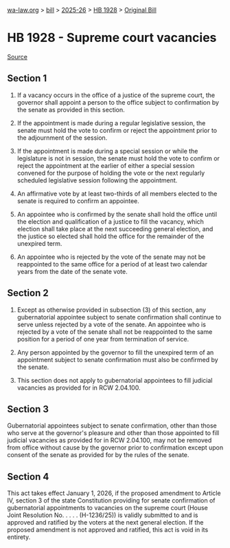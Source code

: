 [wa-law.org](/) > [bill](/bill/) > [2025-26](/bill/2025-26/) > [HB 1928](/bill/2025-26/hb/1928/) > [Original Bill](/bill/2025-26/hb/1928/1/)

# HB 1928 - Supreme court vacancies

[Source](http://lawfilesext.leg.wa.gov/biennium/2025-26/Pdf/Bills/House%20Bills/1928.pdf)

## Section 1
1. If a vacancy occurs in the office of a justice of the supreme court, the governor shall appoint a person to  the office subject to confirmation by the senate as provided in this section.

2. If the appointment is made during a regular legislative session, the senate must hold the vote to confirm or reject the appointment prior to the adjournment of the session.

3. If the appointment is made during a special session or while the legislature is not in session, the senate must hold the vote to confirm or reject the appointment at the earlier of either a special session convened for the purpose of holding the vote or the next regularly scheduled legislative session following the appointment.

4. An affirmative vote by at least two-thirds of all members elected to the senate is required to confirm an appointee.

5. An appointee who is confirmed by the senate shall hold the office until the election and qualification of a justice to fill the vacancy, which election shall take place at the next succeeding general election, and the justice so elected shall hold the office for the remainder of the unexpired term.

6. An appointee who is rejected by the vote of the senate may not be reappointed to the same office for a period of at least two calendar years from the date of the senate vote.

## Section 2
1. Except as otherwise provided in subsection (3) of this section, any gubernatorial appointee subject to senate confirmation shall continue to serve unless rejected by a vote of the senate. An appointee who is rejected by a vote of the senate shall not be reappointed to the same position for a period of one year from termination of service.

2. Any person appointed by the governor to fill the unexpired term of an appointment subject to senate confirmation must also be confirmed by the senate.

3. This section does not apply to gubernatorial appointees to fill judicial vacancies as provided for in RCW 2.04.100.

## Section 3
Gubernatorial appointees subject to senate confirmation, other than those who serve at the governor's pleasure and other than those appointed to fill judicial vacancies as provided for in RCW 2.04.100, may not be removed from office without cause by the governor prior to confirmation except upon consent of the senate as provided for by the rules of the senate.

## Section 4
This act takes effect January 1, 2026, if the proposed amendment to Article IV, section 3 of the state Constitution providing for senate confirmation of gubernatorial appointments to vacancies on the supreme court (House Joint Resolution No. . . . . (H-1236/25)) is validly submitted to and is approved and ratified by the voters at the next general election. If the proposed amendment is not approved and ratified, this act is void in its entirety.
